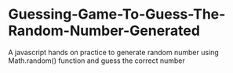 # Guessing-Game-To-Guess-The-Random-Number-Generated

A javascript hands on practice to generate random number using Math.random() function and guess the correct number
